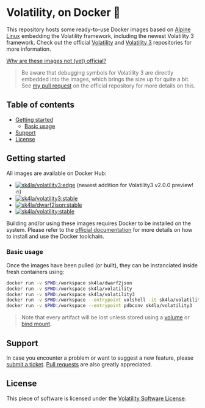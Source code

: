 # Volatility, on Docker 🐳

This repository hosts some ready-to-use Docker images based on [Alpine Linux](https://alpinelinux.org/) embedding the Volatility framework, including the newest Volatility 3 framework. Check out the official [Volatility](https://github.com/volatilityfoundation/volatility/) and [Volatility 3](https://github.com/volatilityfoundation/volatility3/) repositories for more information.

[Why are these images not (yet) official?](https://github.com/volatilityfoundation/volatility3/pull/92)

> Be aware that debugging symbols for Volatility 3 are directly embedded into the images, which brings the size up for quite a bit. See [my pull request](https://github.com/volatilityfoundation/volatility3/pull/92) on the official repository for more details on this.

## Table of contents

- [Getting started](#getting-started)
  - [Basic usage](#basic-usage)
- [Support](#support)
- [License](#license)

## Getting started

All images are available on Docker Hub:

- [![`sk4la/volatility3:edge`](https://img.shields.io/github/workflow/status/sk4la/volatility3-docker/volatility3-edge?label=sk4la/volatility3:edge&style=flat-square)](https://hub.docker.com/r/sk4la/volatility3) (newest addition for Volatility3 v2.0.0 preview! 🔥)
- [![`sk4la/volatility3:stable`](https://img.shields.io/github/workflow/status/sk4la/volatility3-docker/volatility3-stable?label=sk4la/volatility3:stable&style=flat-square)](https://hub.docker.com/r/sk4la/volatility3)
- [![`sk4la/dwarf2json:stable`](https://img.shields.io/github/workflow/status/sk4la/volatility3-docker/dwarf2json-stable?label=sk4la/dwarf2json:stable&style=flat-square)](https://hub.docker.com/r/sk4la/dwarf2json)
- [![`sk4la/volatility:stable`](https://img.shields.io/github/workflow/status/sk4la/volatility3-docker/volatility-stable?label=sk4la/volatility:stable&style=flat-square)](https://hub.docker.com/r/sk4la/volatility)

Building and/or using these images requires Docker to be installed on the system. Please refer to the [official documentation](https://docs.docker.com/) for more details on how to install and use the Docker toolchain.

### Basic usage

Once the images have been pulled (or built), they can be instanciated inside fresh containers using:

```sh
docker run -v $PWD:/workspace sk4la/dwarf2json
docker run -v $PWD:/workspace sk4la/volatility
docker run -v $PWD:/workspace sk4la/volatility3
docker run -v $PWD:/workspace --entrypoint volshell -it sk4la/volatility3
docker run -v $PWD:/workspace --entrypoint pdbconv sk4la/volatility3
```

> Note that every artifact will be lost unless stored using a [volume](https://docs.docker.com/storage/volumes/) or [bind mount](https://docs.docker.com/storage/bind-mounts/).

## Support

In case you encounter a problem or want to suggest a new feature, please [submit a ticket](https://github.com/sk4la/volatility3-docker/issues). [Pull requests](https://github.com/sk4la/volatility3-docker/pulls) are also greatly appreciated.

## License

This piece of software is licensed under the [Volatility Software License](https://www.volatilityfoundation.org/license/).
